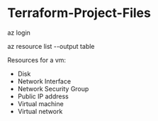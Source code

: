 # Terraform-Project-Files

az login

az resource list --output table

Resources for a vm:
- Disk
- Network Interface
- Network Security Group
- Public IP address
- Virtual machine
- Virtual network



